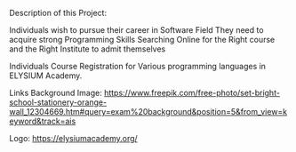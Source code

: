 Description of this Project:

  Individuals wish to pursue their career in Software Field
  They need to acquire strong Programming Skills
  Searching Online for the Right course and the Right Institute to admit themselves

  Individuals Course Registration for Various programming languages in ELYSIUM Academy. 



  Links
  Background Image: 
      https://www.freepik.com/free-photo/set-bright-school-stationery-orange-wall_12304669.htm#query=exam%20background&position=5&from_view=keyword&track=ais

  Logo: 
      https://elysiumacademy.org/
